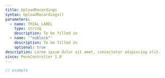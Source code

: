 ```yaml
---
title: UploadRecordings
syntax: UploadRecordings()
parameters:
  - name: TRIAL_LABEL
    type: string
    description: To be filled in
  - name: '"noblock"'
    description: To be filled in
    optional: true
description: Lorem ipsum dolor sit amet, consectetur adipiscing elit.
since: PennController 1.8
---
```


```javascript
// example
```